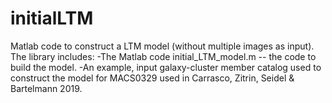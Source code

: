 # initialLTM
Matlab code to construct a LTM model (without multiple images as input).
The library includes:
-The Matlab code initial_LTM_model.m -- the code to build the model.
-An example, input galaxy-cluster member catalog used to construct the model for MACS0329 used in Carrasco, Zitrin, Seidel & Bartelmann 2019.
